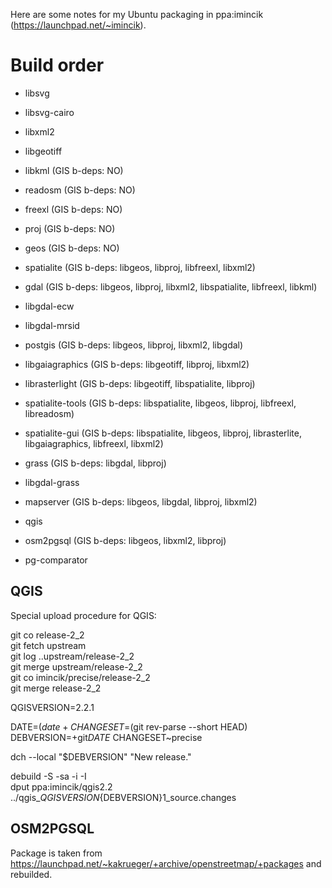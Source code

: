 Here are some notes for my Ubuntu packaging in ppa:imincik (https://launchpad.net/~imincik).

# Build order

* libsvg
* libsvg-cairo
* libxml2
* libgeotiff
* libkml (GIS b-deps: NO)
* readosm (GIS b-deps: NO)
* freexl (GIS b-deps: NO)

* proj (GIS b-deps: NO)
* geos (GIS b-deps: NO)

* spatialite (GIS b-deps: libgeos, libproj, libfreexl, libxml2)

* gdal (GIS b-deps: libgeos, libproj, libxml2, libspatialite, libfreexl, libkml)
* libgdal-ecw
* libgdal-mrsid

* postgis (GIS b-deps: libgeos, libproj, libxml2, libgdal)

* libgaiagraphics (GIS b-deps: libgeotiff, libproj, libxml2)
* librasterlight (GIS b-deps: libgeotiff, libspatialite, libproj)
* spatialite-tools (GIS b-deps: libspatialite, libgeos, libproj, libfreexl, libreadosm)
* spatialite-gui (GIS b-deps: libspatialite, libgeos, libproj, librasterlite, libgaiagraphics, libfreexl, libxml2)

* grass (GIS b-deps: libgdal, libproj)
* libgdal-grass

* mapserver (GIS b-deps: libgeos, libgdal, libproj, libxml2)
* qgis
* osm2pgsql (GIS b-deps: libgeos, libxml2, libproj)
* pg-comparator


## QGIS
Special upload procedure for QGIS:

git co release-2_2  
git fetch upstream  
git log ..upstream/release-2_2  
git merge upstream/release-2_2  
git co imincik/precise/release-2_2  
git merge release-2_2  

QGISVERSION=2.2.1  

DATE=$(date +%Y%m%d)  
CHANGESET=$(git rev-parse --short HEAD)  
DEBVERSION=+git$DATE~$CHANGESET~precise  

dch --local "$DEBVERSION" "New release."

debuild -S -sa -i -I  
dput ppa:imincik/qgis2.2 ../qgis_${QGISVERSION}${DEBVERSION}1_source.changes

## OSM2PGSQL
Package is taken from https://launchpad.net/~kakrueger/+archive/openstreetmap/+packages and rebuilded.
